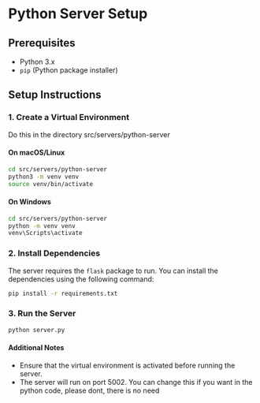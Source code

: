 # Python Server Setup

## Prerequisites
- Python 3.x
- `pip` (Python package installer)

## Setup Instructions

### 1. Create a Virtual Environment
Do this in the directory src/servers/python-server

#### On macOS/Linux
```sh
cd src/servers/python-server
python3 -m venv venv
source venv/bin/activate
```

#### On Windows
```sh
cd src/servers/python-server
python -m venv venv
venv\Scripts\activate
```

### 2. Install Dependencies
The server requires the `flask` package to run. You can install the dependencies using the following command:
```sh
pip install -r requirements.txt
```

### 3. Run the Server
```sh
python server.py
```

#### Additional Notes
<ul>
<li> Ensure that the virtual environment is activated before running the server.</li>
<li> The server will run on port 5002. You can change this if you want in the python code, please dont, there is no need</li>
</ul>


